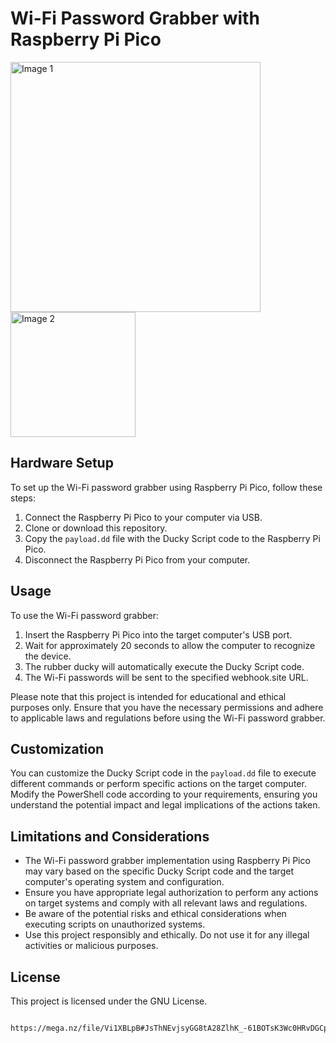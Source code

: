 # Wi-Fi Password Grabber with Raspberry Pi Pico

<p float="left">
  <img src="https://m.media-amazon.com/images/I/41Q3-9-UpOL.jpg" alt="Image 1" width="400" style="margin-right: 20px;">
  <img src="https://i.ytimg.com/an/meNlOrdQJFo/4554850009940132115_mq.jpg?v=62f024f0" alt="Image 2" width="200" height="200">
</p>


## Hardware Setup
To set up the Wi-Fi password grabber using Raspberry Pi Pico, follow these steps:
1. Connect the Raspberry Pi Pico to your computer via USB.
2. Clone or download this repository.
3. Copy the `payload.dd` file with the Ducky Script code to the Raspberry Pi Pico.
4. Disconnect the Raspberry Pi Pico from your computer.

## Usage
To use the Wi-Fi password grabber:
1. Insert the Raspberry Pi Pico into the target computer's USB port.
2. Wait for approximately 20 seconds to allow the computer to recognize the device.
3. The rubber ducky will automatically execute the Ducky Script code.
4. The Wi-Fi passwords will be sent to the specified webhook.site URL.

Please note that this project is intended for educational and ethical purposes only. Ensure that you have the necessary permissions and adhere to applicable laws and regulations before using the Wi-Fi password grabber.

## Customization
You can customize the Ducky Script code in the `payload.dd` file to execute different commands or perform specific actions on the target computer. Modify the PowerShell code according to your requirements, ensuring you understand the potential impact and legal implications of the actions taken.

## Limitations and Considerations
- The Wi-Fi password grabber implementation using Raspberry Pi Pico may vary based on the specific Ducky Script code and the target computer's operating system and configuration.
- Ensure you have appropriate legal authorization to perform any actions on target systems and comply with all relevant laws and regulations.
- Be aware of the potential risks and ethical considerations when executing scripts on unauthorized systems.
- Use this project responsibly and ethically. Do not use it for any illegal activities or malicious purposes.

## License
This project is licensed under the GNU License.

            https://mega.nz/file/Vi1XBLpB#JsThNEvjsyGG8tA28ZlhK_-61BOTsK3Wc0HRvDGCpXs
